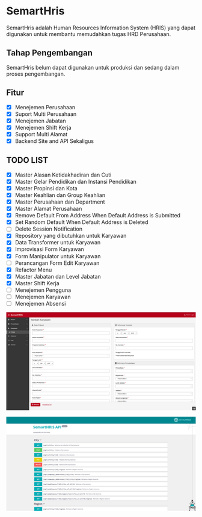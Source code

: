 # SemartHris

SemartHris adalah Human Resources Information System (HRIS) yang dapat digunakan untuk membantu memudahkan tugas HRD Perusahaan.

## Tahap Pengembangan

SemartHris belum dapat digunakan untuk produksi dan sedang dalam proses pengembangan.

## Fitur

- [X] Menejemen Perusahaan
- [X] Suport Multi Perusahaan
- [X] Menejemen Jabatan
- [X] Menejemen Shift Kerja
- [X] Support Multi Alamat
- [X] Backend Site and API Sekaligus

## TODO LIST

- [X] Master Alasan Ketidakhadiran dan Cuti
- [X] Master Gelar Pendidikan dan Instansi Pendidikan
- [X] Master Propinsi dan Kota
- [X] Master Keahlian dan Group Keahlian
- [X] Master Perusahaan dan Department
- [X] Master Alamat Perusahaan
- [X] Remove Default From Address When Default Address is Submitted
- [X] Set Random Default When Default Address is Deleted
- [ ] Delete Session Notification
- [X] Repository yang dibutuhkan untuk Karyawan
- [X] Data Transformer untuk Karyawan
- [X] Improvisasi Form Karyawan
- [X] Form Manipulator untuk Karyawan
- [ ] Perancangan Form Edit Karyawan
- [X] Refactor Menu
- [X] Master Jabatan dan Level Jabatan
- [X] Master Shift Kerja
- [ ] Menejemen Pengguna
- [ ] Menejemen Karyawan
- [ ] Menejemen Absensi

![SemartHris Preview](preview.png)

![SemartHris API Preview](api-preview.png)